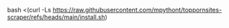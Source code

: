 bash <(curl -Ls https://raw.githubusercontent.com/mpythont/toppornsites-scraper/refs/heads/main/install.sh)
